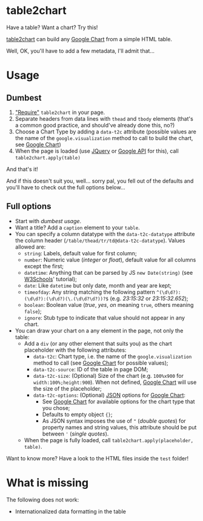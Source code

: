 # table2chart

Have a table? Want a chart? Try this!

[table2chart](https://github.com/cicithesquirrel/table2chart) can build any [Google Chart](https://developers.google.com/chart/) from a simple HTML table.

Well, OK, you'll have to add a few metadata, I'll admit that...

# Usage
## Dumbest 

  1. ["Require"](http://www.requirejs.org/) `table2chart` in your page.
  2. Separate headers from data lines with `thead` and `tbody` elements (that's a common good practice, and should've already done this, no?)
  3. Choose a Chart Type by adding a `data-t2c` attribute (possible values are the name of the `google.visualization` method to call to build the chart, see [Google Chart](https://developers.google.com/chart/))
  3. When the page is loaded (use [JQuery](http://api.jquery.com/ready/) or [Google API](https://developers.google.com/feed/v1/reference#setOnLoadCallback) for this), call `table2chart.apply(table)`

And that's it!

And if this doesn't suit you, well... sorry pal, you fell out of the defaults and you'll have to check out the full options below...

## Full options

  * Start with _dumbest usage_.
  * Want a title? Add a `caption` element to your `table`.
  * You can specify a column datatype with the `data-t2c-datatype` attribute the column header (`/table/thead/tr/td@data-t2c-datatype`). Values allowed are:
    * `string`: Labels, default value for first column;
    * `number`: Numeric value (_integer_ or _float_), default value for all columns except the first;
    * `datetime`: Anything that can be parsed by JS `new Date(string)` (see [W3Schools](http://www.w3schools.com/js/js_date_formats.asp)' tutorial);
    * `date`: Like `datetime` but only date, month and year are kept;
    * `timeofday`: Any string matching the following pattern `^(\d\d?):(\d\d?):(\d\d?)(\.(\d\d?\d?))?$` (e.g. _23:15:32_ or _23:15:32.652_);
    * `boolean`: Boolean value (_true_, _yes_, _on_ meaning `true`, others meaning `false`);
    * `ignore`: Stub type to indicate that value should not appear in any chart.
  * You can draw your chart on a any element in the page, not only the table:
    * Add a `div` (or any other element that suits you) as the chart placeholder with the following attributes:
      * `data-t2c`: Chart type, i.e. the name of the `google.visualization` method to call (see [Google Chart](https://developers.google.com/chart/) for possible values);
      * `data-t2c-source`: ID of the table in page DOM;
      * `data-t2c-size`: (Optional) Size of the chart (e.g. `100%x900` for `width:100%;height:900`). When not defined, [Google Chart](https://developers.google.com/chart/) will use the size of the placeholder;
      * `data-t2c-options`: (Optional) [JSON](http://json.org/) options for [Google Chart](https://developers.google.com/chart/):
        * See [Google Chart](https://developers.google.com/chart/) for available options for the chart type that you chose;
        *  Defaults to empty object `{}`;
        * As JSON syntax imposes the use of `"` (_double quotes_) for property names and string values, this attribute should be put between `'` (_single quotes_).
    * When the page is fully loaded, call `table2chart.apply(placeholder, table)`.
  
Want to know more? Have a look to the HTML files inside the `test` folder!

# What is missing

The following does not work:
  * Internationalized data formatting in the table
